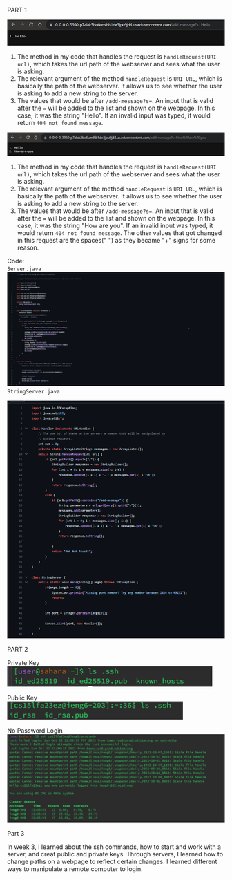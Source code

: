 PART 1     

![Image](part1.png)  
1. The method in my code that handles the request is `handleRequest(URI url)`, which takes the url path of the webserver and sees what the user is asking.  
2. The relevant argument of the method  `handleRequest` is `URI URL`, which is basically the path of the webserver. It allows us to see whether the user is asking to add a new string to the server.  
3. The values that would be after `/add-message?s=`. An input that is valid after the `=` will be added to the list and shown on the webpage. In this case, it was the string "Hello". If an invalid input was typed, it would return  `404 not found message`.      

  

![Image](part2.png)  
1. The method in my code that handles the request is `handleRequest(URI url)`, which takes the url path of the webserver and sees what the user is asking.  
2. The relevant argument of the method  `handleRequest` is `URI URL`, which is basically the path of the webserver. It allows us to see whether the user is asking to add a new string to the server.  
3. The values that would be after `/add-message?s=`. An input that is valid after the `=` will be added to the list and shown on the webpage. In this case, it was the string "How are you". If an invalid input was typed, it would return  `404 not found message`. The other values that got changed in this request are the spaces(" ") as they became "+" signs for some reason.  

Code:  
`Server.java`    
![Image](Server.java.png)     
`StringServer.java`  

  ![Image](StringServer.png)   

PART 2    

Private Key   
![Image](private_key.png)   


Public Key    
  ![Image](public_key.png)


No Password Login   
![Image](no_pass_login.png)    


Part 3  

In week 3, I learned about the ssh commands, how to start and work with a server, and creat public and private keys. Through servers, I learned how to change paths on a webpage to reflect certain changes. I learned different ways to manipulate a remote computer to login.




